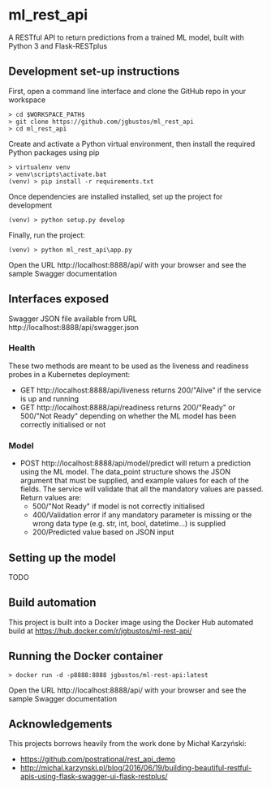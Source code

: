 # ml_rest_api
A RESTful API to return predictions from a trained ML model, built with Python 3 and Flask-RESTplus

## Development set-up instructions
First, open a command line interface and clone the GitHub repo in your workspace
```
> cd $WORKSPACE_PATH$
> git clone https://github.com/jgbustos/ml_rest_api
> cd ml_rest_api
```
Create and activate a Python virtual environment, then install the required Python packages using pip
```
> virtualenv venv
> venv\scripts\activate.bat
(venv) > pip install -r requirements.txt
```
Once dependencies are installed installed, set up the project for development
```
(venv) > python setup.py develop
```
Finally, run the project:
```
(venv) > python ml_rest_api\app.py
```
Open the URL http://localhost:8888/api/ with your browser and see the sample Swagger documentation

## Interfaces exposed
Swagger JSON file available from URL http://localhost:8888/api/swagger.json

### Health
These two methods are meant to be used as the liveness and readiness probes in a Kubernetes deployment:
* GET http://localhost:8888/api/liveness returns 200/"Alive" if the service is up and running
* GET http://localhost:8888/api/readiness returns 200/"Ready" or 500/"Not Ready" depending on whether the ML model has been correctly initialised or not

### Model
* POST http://localhost:8888/api/model/predict will return a prediction using the ML model. The data_point structure shows the JSON argument that must be supplied, and example values for each of the fields. The service will validate that all the mandatory values are passed. Return values are:
  * 500/"Not Ready" if model is not correctly initialised
  * 400/Validation error if any mandatory parameter is missing or the wrong data type (e.g. str, int, bool, datetime...) is supplied
  * 200/Predicted value based on JSON input

## Setting up the model
TODO

## Build automation
This project is built into a Docker image using the Docker Hub automated build at https://hub.docker.com/r/jgbustos/ml-rest-api/

## Running the Docker container
```
> docker run -d -p8888:8888 jgbustos/ml-rest-api:latest
```
Open the URL http://localhost:8888/api/ with your browser and see the sample Swagger documentation

## Acknowledgements
This projects borrows heavily from the work done by Michał Karzyński:
  * https://github.com/postrational/rest_api_demo
  * http://michal.karzynski.pl/blog/2016/06/19/building-beautiful-restful-apis-using-flask-swagger-ui-flask-restplus/
